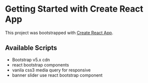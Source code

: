 # Getting Started with Create React App

This project was bootstrapped with [Create React App](https://github.com/facebook/create-react-app).

## Available Scripts
- Bootstrap v5.x cdn
- react bootstrap components
- vanila css3 media query for responsive
- banner slider use react bootstrap component